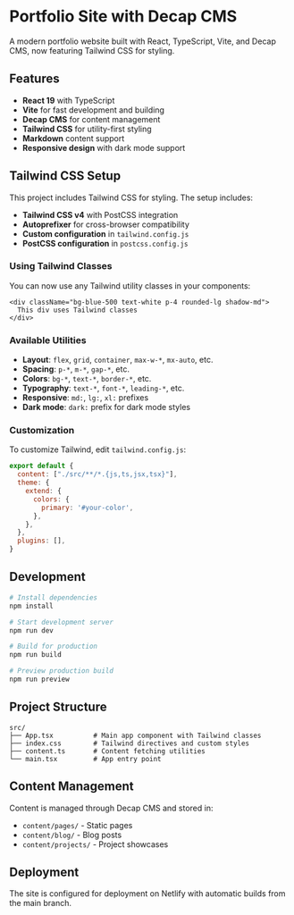 # Portfolio Site with Decap CMS

A modern portfolio website built with React, TypeScript, Vite, and Decap CMS, now featuring Tailwind CSS for styling.

## Features

- **React 19** with TypeScript
- **Vite** for fast development and building
- **Decap CMS** for content management
- **Tailwind CSS** for utility-first styling
- **Markdown** content support
- **Responsive design** with dark mode support

## Tailwind CSS Setup

This project includes Tailwind CSS for styling. The setup includes:

- **Tailwind CSS v4** with PostCSS integration
- **Autoprefixer** for cross-browser compatibility
- **Custom configuration** in `tailwind.config.js`
- **PostCSS configuration** in `postcss.config.js`

### Using Tailwind Classes

You can now use any Tailwind utility classes in your components:

```tsx
<div className="bg-blue-500 text-white p-4 rounded-lg shadow-md">
  This div uses Tailwind classes
</div>
```

### Available Utilities

- **Layout**: `flex`, `grid`, `container`, `max-w-*`, `mx-auto`, etc.
- **Spacing**: `p-*`, `m-*`, `gap-*`, etc.
- **Colors**: `bg-*`, `text-*`, `border-*`, etc.
- **Typography**: `text-*`, `font-*`, `leading-*`, etc.
- **Responsive**: `md:`, `lg:`, `xl:` prefixes
- **Dark mode**: `dark:` prefix for dark mode styles

### Customization

To customize Tailwind, edit `tailwind.config.js`:

```js
export default {
  content: ["./src/**/*.{js,ts,jsx,tsx}"],
  theme: {
    extend: {
      colors: {
        primary: '#your-color',
      },
    },
  },
  plugins: [],
}
```

## Development

```bash
# Install dependencies
npm install

# Start development server
npm run dev

# Build for production
npm run build

# Preview production build
npm run preview
```

## Project Structure

```
src/
├── App.tsx          # Main app component with Tailwind classes
├── index.css        # Tailwind directives and custom styles
├── content.ts       # Content fetching utilities
└── main.tsx         # App entry point
```

## Content Management

Content is managed through Decap CMS and stored in:
- `content/pages/` - Static pages
- `content/blog/` - Blog posts
- `content/projects/` - Project showcases

## Deployment

The site is configured for deployment on Netlify with automatic builds from the main branch.